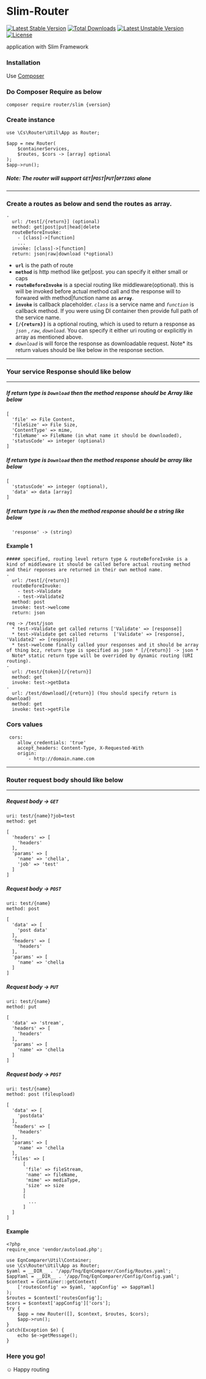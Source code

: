 # Slim-Router

[![Latest Stable Version](https://poser.pugx.org/router/slim/v/stable?format=flat-square)](https://packagist.org/packages/router/slim)
[![Total Downloads](https://poser.pugx.org/router/slim/downloads?format=flat-square)](https://packagist.org/packages/router/slim)
[![Latest Unstable Version](https://poser.pugx.org/router/slim/v/unstable?format=flat-square)](https://packagist.org/packages/router/slim)
[![License](https://poser.pugx.org/router/slim/license?format=flat-square)](https://packagist.org/packages/router/slim)

application with Slim Framework

### Installation

Use [Composer](https://getcomposer.org/)

### Do Composer Require as below
```
composer require router/slim {version}
```

### Create instance
```
use \Cs\Router\Util\App as Router;

$app = new Router(
    $containerServices,
    $routes, $cors -> [array] optional
);
$app->run();
```

##### Note: The router will support `GET`|`POST`|`PUT`|`OPTIONS` alone
---

### Create a routes as below and send the routes as array.
```
-
  url: /test[/{return}] (optional)
  method: get|post|put|head|delete
  routeBeforeInvoke:
    - [class]->[function]
    ...
  invoke: [class]->[function]
  return: json|raw|download (*optional)
```
* **`url`** is the path of route
* **`method`** is http method like get|post. you can specify it either small or caps
* **`routeBeforeInvoke`** is a special routing like middleware(optional). this is will be invoked before actual method call and the response will to forwared with method|function name as **`array`**.
* **`invoke`** is callback placeholder. *`class`* is a service name and *`function`* is callback method. If you were using DI container then provide full path of the service name.
* **`[/{return}]`** is a optional routing, which is used to return a response as *`json`* , *`raw`*, *`download`*. You can specify it either uri routing or explicitly in array as mentioned above.
* *`download`* is will force the response as downloadable request. Note* its return values should be like below in the response section.

***
### Your service Response should like below
***

##### If return type is `Download` then the method response should be Array like below
```
[
  'file' => File Content,
  'fileSize' => File Size,
  'ContentType' => mime,
  'fileName' => FileName (in what name it should be downloaded),
  'statusCode' => integer (optional)
]
```

##### If return type is `Download` then the method response should be array like below
```
[
  'statusCode' => integer (optional),
  'data' => data [array]
]
```

##### If return type is `raw` then the method response should be a string like below
```
  'response' -> (string)
```

#### Example 1
```
##### specified, routing level return type & routeBeforeIvoke is a kind of middleware it should be called before actual routing method and their reponses are returned in their own method name.
-
  url: /test[/{return}]
  routeBeforeInvoke:
    - test->Validate
    - test->Validate2
  method: post
  invoke: test->welcome
  return: json

req -> /test/json
  * test->Validate get called returns ['Validate' => [response]]
  * test->Validate get called returns  ['Validate' => [response], 'Validate2' => [response]]
  * test->welcome finally called your responses and it should be array of thing bcz, return type is specified as json * [/{return}] -> json * 
  Note* static return type will be overrided by dynamic routing (URI routing).
-
  url: /test/{token}[/{return}]
  method: get
  invoke: test->getData
-
  url: /test/download[/{return}] (You should specify return is download)
  method: get
  invoke: test->getFile
```
 ### Cors values
```
 cors:
    allow_credentials: 'true'
    accept_headers: Content-Type, X-Requested-With
    origin:
        - http://domain.name.com
```

***
### Router request body should like below
***

##### Request body -> `GET`
```
uri: test/{name}?job=test
method: get
```
```
[
  'headers' => [
    'headers'
  ],
  'params' => [
    'name' => 'chella',
    'job' => 'test'
  ]
]
```
##### Request body -> `POST`
```
uri: test/{name}
method: post
```
```
[
  'data' => [
    'post data'
  ],
  'headers' => [
    'headers'
  ],
  'params' => [
    'name' => 'chella
  ]
]
```
##### Request body -> `PUT`
```
uri: test/{name}
method: put
```
```
[
  'data' => 'stream',
  'headers' => [
    'headers'
  ],
  'params' => [
    'name' => 'chella
  ]
]
```
##### Request body -> `POST`
```
uri: test/{name}
method: post (fileupload)
```
```
[
  'data' => [
    'postdata'
  ],
  'headers' => [
    'headers'
  ],
  'params' => [
    'name' => 'chella
  ],
  'files' => [
      [
       'file' => fileStream,
       'name' => fileName,
       'mime' => mediaType,
       'size' => size
      ]
      [
        ...
      ]
  ]
]
```

#### Example
```
<?php
require_once 'vendor/autoload.php';

use EqnComparer\Util\Container;
use \Cs\Router\Util\App as Router;
$yaml = __DIR__ . '/app/Tnq/EqnComparer/Config/Routes.yaml';
$appYaml = __DIR__ . '/app/Tnq/EqnComparer/Config/Config.yaml';
$context = Container::getContext(
    ['routesConfig' => $yaml, 'appConfig' => $appYaml]
);
$routes = $context['routesConfig'];
$cors = $context['appConfig']['cors'];
try {
    $app = new Router([], $context, $routes, $cors);
    $app->run();
}
catch(Exception $e) {
    echo $e->getMessage();
}
```

### Here you go!
&#9786; Happy routing
